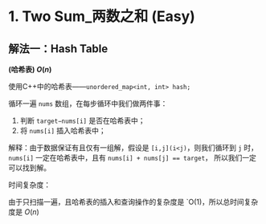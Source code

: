# 1. Two Sum_两数之和 (Easy)



## 解法一：Hash Table

**(哈希表) $O(n)$**

使用C++中的哈希表——`unordered_map<int, int> hash;`

循环一遍 `nums` 数组，在每步循环中我们做两件事：

1. 判断 `target−nums[i]` 是否在哈希表中；
2. 将 `nums[i]` 插入哈希表中；

解释：由于数据保证有且仅有一组解，假设是 `[i,j](i<j)`，则我们循环到 `j` 时，`nums[i]` 一定在哈希表中，且有 `nums[i] + nums[j] == target`， 所以我们一定可以找到解。

时间复杂度：

由于只扫描一遍，且哈希表的插入和查询操作的复杂度是 `O(1)，所以总时间复杂度是 $O(n)$

